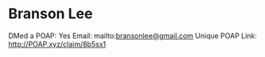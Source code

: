 # Branson Lee

DMed a POAP: Yes
Email: mailto:bransonlee@gmail.com
Unique POAP Link: http://POAP.xyz/claim/8b5sx1